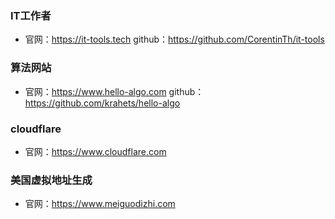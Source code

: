 <!--
 * @Author: findnr cym504875043@gmail.com
 * @Date: 2024-03-14 09:23:32
 * @LastEditors: findnr cym504875043@gmail.com
 * @LastEditTime: 2024-03-16 19:31:35
 * @FilePath: \instance_collection\docs\web.md
 * @Description: 这是默认设置,请设置`customMade`, 打开koroFileHeader查看配置 进行设置: https://github.com/OBKoro1/koro1FileHeader/wiki/%E9%85%8D%E7%BD%AE
-->
### IT工作者
- 官网：https://it-tools.tech github：https://github.com/CorentinTh/it-tools

### 算法网站
- 官网：https://www.hello-algo.com github：https://github.com/krahets/hello-algo

### cloudflare
- 官网：https://www.cloudflare.com

### 美国虚拟地址生成
- 官网：https://www.meiguodizhi.com